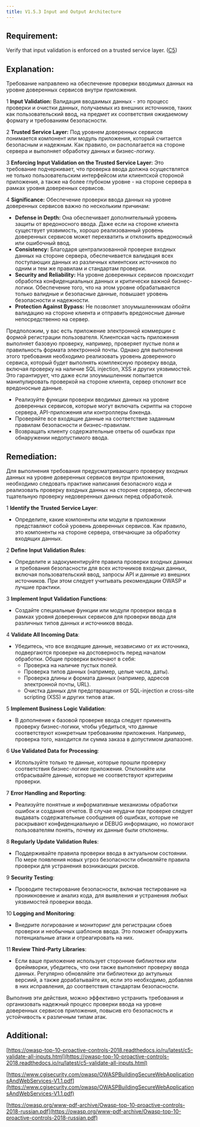```yaml
---
title: V1.5.3 Input and Output Architecture
---
```




## Requirement:

Verify that input validation is enforced on a trusted service layer. ([C5](https://owasp.org/www-project-proactive-controls/#div-numbering))

## Explanation:

Требование направлено на обеспечение проверки вводимых данных на уровне доверенных сервисов внутри приложения.

1 **Input Validation:**
  Валидация вводаимых данных - это процесс проверки и очистки данных, получаемых из внешних источников, таких как пользовательский ввод, на предмет их соответствия ожидаемому формату и требованиям безопасности.

2 **Trusted Service Layer:**
  Под уровнем доверенных сервисов понимается компонент или модуль приложения, который считается безопасным и надежным. Как правило, он располагается на стороне сервера и выполняет обработку данных и бизнес-логику.

3 **Enforcing Input Validation on the Trusted Service Layer:**
  Это требование подчеркивает, что проверка ввода должна осуществлятся не только пользовательским интерфейсом или клиентской стороной приложения, а также на более глубоком уровне - на стороне сервера в рамках уровня доверенных сервисов.

4 **Significance:**
  Обеспечение проверки ввода данных на уровне доверенных сервисов важно по нескольким причинам:


  - **Defense in Depth:** Она обеспечивает дополнительный уровень защиты от вредоносного ввода. Даже если на стороне клиента существует уязвимость, хорошо реализованный уровень доверенных сервисов может перехватить и отклонить вредоносный или ошибочный ввод.
  - **Consistency:** Благодаря централизованной проверке входных данных на стороне сервера, обеспечивается валидация всех поступающих данных из различных клиентских источников по одним и тем же правилам и стандартам проверки.
  - **Security and Reliability:** На уровне доверенных сервисов происходит обработка конфиденциальных данных и критически важной бизнес-логики. Обеспечение того, что на этом уровне обрабатываются только валидные и безопасные данные, повышает уровень безопасности и надежности.
  - **Protection Against Bypass:** Не позволяет злоумышленникам обойти валидацию на стороне клиента и отправить вредоносные данные непосредственно на сервер.


Предположим, у вас есть приложение электронной коммерции с формой регистрации пользователя. Клиентская часть приложения выполняет базовую проверку, например, проверяет пустые поля и правильность формата электронной почты. Однако для выполнения этого требования необходимо реализовать уровень доверенного сервиса, который будет выполнять комплексную проверку ввода, включая проверку на наличие SQL injection, XSS и других уязвимостей. Это гарантирует, что даже если злоумышленник попытается манипулировать проверкой на стороне клиента, сервер отклонит все вредоносные данные.

- Реализуйте функции проверки вводимых данных на уровне доверенных сервисов, которые могут включать скрипты на стороне сервера, API-приложения или контроллеры бэкенда.
- Проверяйте все входящие данные на соответствие заданным правилам безопасности и бизнес-правилам.
- Возвращать клиенту содержательные ответы об ошибках при обнаружении недопустимого ввода.


## Remediation:

Для выполнения требования предусматривающего проверку входных данных на уровне доверенных сервисов внутри приложения, необходимо следовать практике написания безопасного кода и реализовать проверку входных данных на стороне сервера, обеспечив тщательную проверку недоверенных данных перед обработкой. 

1 
**Identify the Trusted Service Layer**:

  - Определите, какие компоненты или модули в приложении представляют собой уровень доверенных сервисов. Как правило, это компоненты на стороне сервера, отвечающие за обработку входящих данных.

2 
**Define Input Validation Rules**:

  - Определите и задокументируйте правила проверки входных данных и требования безопасности для всех источников входных данных, включая пользовательский ввод, запросы API и данные из внешних источников. При этом следует учитывать рекомендации OWASP и лучшие практики.

3 
**Implement Input Validation Functions**:

  - Создайте специальные функции или модули проверки ввода в рамках уровня доверенных сервисов для проверки ввода для различных типов данных и источников ввода.

4 
**Validate All Incoming Data**:

  - Убедитесь, что все входящие данные, независимо от их источника, подвергаются проверке на достоверность перед началом обработки. Общие проверки включают в себя:
    - Проверка на наличие пустых полей.
    - Проверка типов данных (например, целые числа, даты).
    - Проверка длины и формата данных (например, адресов электронной почты, URL).
    - Очистка данных для предотвращения от SQL-injection и cross-site scripting (XSS) и других типов атак.

5
**Implement Business Logic Validation**:

  - В дополнение к базовой проверке ввода следует применять проверку бизнес-логики, чтобы убедиться, что данные соответствуют конкретным требованиям приложения. Например, проверка того, находится ли сумма заказа в допустимом диапазоне.

6
**Use Validated Data for Processing**:

  - Используйте только те данные, которые прошли проверку соответствия бизнес-логике приложения. Отклоняйте или отбрасывайте данные, которые не соответствуют критериям проверки.

7
**Error Handling and Reporting**:

  - Реализуйте понятные и информативные механизмы обработки ошибок и создания отчетов. В случае неудачи при проверке следует выдавать содержательные сообщения об ошибках, которые не раскрывают конфиденциальную и DEBUG информацию, но помогают пользователям понять, почему их данные были отклонены.

8 
**Regularly Update Validation Rules**:

  - Поддерживайте правила проверки ввода в актуальном состоянии. По мере появления новых угроз безопасности обновляйте правила проверки для устранения возникающих рисков.

9 
**Security Testing**:

  - Проводите тестирование безопасности, включая тестирование на проникновение и анализ кода, для выявления и устранения любых уязвимостей проверки ввода.

10 
**Logging and Monitoring**:

  - Внедрите логирование и мониторинг для регистрации сбоев проверки и необычных шаблонов ввода. Это поможет обнаружить потенциальные атаки и отреагировать на них.

11 
**Review Third-Party Libraries**:

  - Если ваше приложение использует сторонние библиотеки или фреймворки, убедитесь, что они также выполняют проверку ввода данных. Регулярно обновляйте эти библиотеки до актульных версиий, а также дорабатывайте их, если это необходимо, добавляя в них исправления, до соответствия стандартам безопасности.


Выполнив эти действия, можно эффективно устранить требования и организовать надежный процесс проверки ввода на уровне доверенных сервисов приложения, повысив его безопасность и устойчивость к различным типам атак.

## Additional:

[https://owasp-top-10-proactive-controls-2018.readthedocs.io/ru/latest/c5-validate-all-inputs.html](https://owasp-top-10-proactive-controls-2018.readthedocs.io/ru/latest/c5-validate-all-inputs.html)

[https://www.cgisecurity.com/owasp/OWASPBuildingSecureWebApplicationsAndWebServices-V1.1.pdf](https://www.cgisecurity.com/owasp/OWASPBuildingSecureWebApplicationsAndWebServices-V1.1.pdf)

[https://owasp.org/www-pdf-archive/Owasp-top-10-proactive-controls-2018-russian.pdf](https://owasp.org/www-pdf-archive/Owasp-top-10-proactive-controls-2018-russian.pdf)

